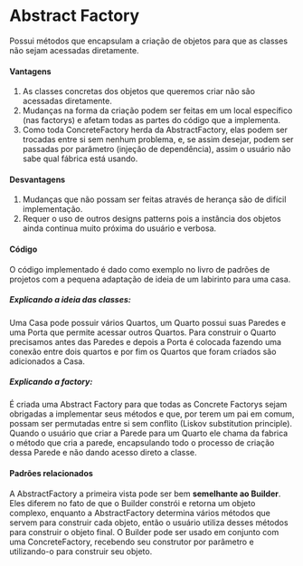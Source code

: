 <h1>Abstract Factory</h1>
<p>Possui métodos que encapsulam a criação de objetos para que as classes não sejam acessadas diretamente.</p>

<h4>Vantagens</h4>
<ol>
    <li>As classes concretas dos objetos que queremos criar não são acessadas diretamente.</li>
    <li>Mudanças na forma da criação podem ser feitas em um local específico (nas factorys) e afetam todas as partes do código que a implementa.</li>
    <li>Como toda ConcreteFactory herda da AbstractFactory, elas podem ser trocadas entre si sem nenhum problema, e, se assim desejar, podem ser passadas por parâmetro (injeção de dependência), assim o usuário não sabe qual fábrica está usando.</li>
</ol>

<h4>Desvantagens</h4>
<ol>
    <li>Mudanças que não possam ser feitas através de herança são de difícil implementação.</li>
    <li>Requer o uso de outros designs patterns pois a instância dos objetos ainda continua muito próxima do usuário e verbosa.</li>
</ol>

<h4>Código</h4>
<p>O código implementado é dado como exemplo no livro de padrões de projetos com a pequena adaptação de ideia de um labirinto para uma casa.</p>
 <h5>Explicando a ideia das classes:</h5>
<p>Uma Casa pode possuir vários Quartos, um Quarto possui suas Paredes e uma Porta que permite acessar outros Quartos. Para construir o Quarto precisamos antes das Paredes e depois a Porta é colocada fazendo uma conexão entre dois quartos e por fim os Quartos que foram criados são adicionados a Casa.</p>
 <h5>Explicando a factory:</h5>
<p>É criada uma Abstract Factory para que todas as Concrete Factorys sejam obrigadas a implementar seus métodos e que, por terem um pai em comum, possam ser permutadas entre si sem conflito (Liskov substitution principle). Quando o usuário que criar a Parede para um Quarto ele chama da fabrica o método que cria a parede, encapsulando todo o processo de criação dessa Parede e não dando acesso direto a classe.</p>

<h4>Padrões relacionados</h4>
<p>A AbstractFactory a primeira vista pode ser bem <b>semelhante ao Builder</b>. Eles diferem no fato de que o Builder constrói e retorna um objeto complexo, enquanto a AbstractFactory determina vários métodos que servem para construir cada objeto, então o usuário utiliza desses métodos para construir o objeto final. O Builder pode ser usado em conjunto com uma ConcreteFactory, recebendo seu construtor por parâmetro e utilizando-o para construir seu objeto.</p>